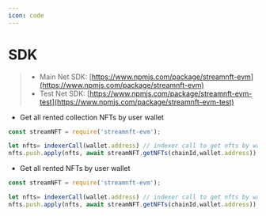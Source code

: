 ```yaml
---
icon: code
---
```


# SDK

> * Main Net SDK: [https://www.npmjs.com/package/streamnft-evm](https://www.npmjs.com/package/streamnft-evm)
> * Test Net SDK: [https://www.npmjs.com/package/streamnft-evm-test](https://www.npmjs.com/package/streamnft-evm-test)

* Get all rented collection NFTs by user wallet

```javascript
const streamNFT = require('streamnft-evm');

let nfts= indexerCall(wallet.address) // indexer call to get nfts by wallet
nfts.push.apply(nfts, await streamNFT.getNFTs(chainId,wallet.address));
```

* Get all rented NFTs by user wallet

```javascript
const streamNFT = require('streamnft-evm');

let nfts= indexerCall(wallet.address) // indexer call to get nfts by wallet
nfts.push.apply(nfts, await streamNFT.getNFTs(chainId,wallet.address));
```
